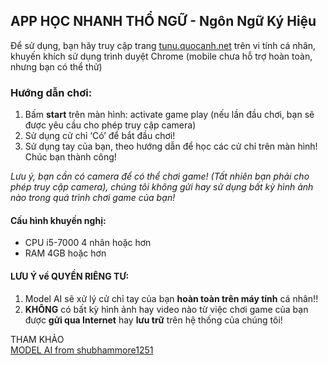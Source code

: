 ## APP HỌC NHANH THỔ NGỮ - Ngôn Ngữ Ký Hiệu

Để sử dụng, bạn hãy truy cập trang [tunu.quocanh.net](https://thongu.quocanh.net) trên vi tính cá nhân, khuyến khích sử dụng trình duyệt Chrome (mobile chưa hỗ trợ hoàn toàn, nhưng bạn có thể thử)

### Hướng dẫn chơi:  
1. Bấm **start** trên màn hình: activate game play (nếu lần đầu chơi, bạn sẽ được yêu cầu cho phép truy cập camera)
2. Sử dụng cử chỉ ‘Có’ để bắt đầu chơi!  
3. Sử dụng tay của bạn, theo hướng dẫn để học các cử chỉ trên màn hình!  
Chúc bạn thành công!  

*Lưu ý, bạn cần có camera để có thể chơi game! (Tất nhiên bạn phải cho phép truy cập camera), chúng tôi không gửi hay sử dụng bất kỳ hình ảnh nào trong quá trình chơi game của bạn!*

#### Cấu hình khuyến nghị:  
- CPU i5-7000 4 nhân hoặc hơn
- RAM 4GB hoặc hơn


#### LƯU Ý về **QUYỀN RIÊNG TƯ**:  
1. Model AI sẽ xử lý cử chỉ tay của bạn **hoàn toàn trên máy tính** cá nhân!! 
2. **KHÔNG** có bất kỳ hình ảnh hay video nào từ việc chơi game của bạn được **gửi qua Internet** hay **lưu trữ** trên hệ thống của chúng tôi!




THAM KHẢO  
[MODEL AI from shubhammore1251](https://github.com/shubhammore1251/Sign-Language-Recognition-Using-Mediapipe-and-React)